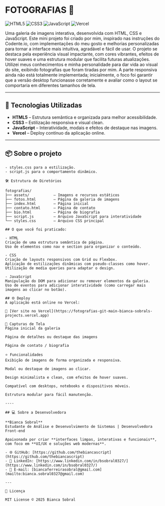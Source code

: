 # **FOTOGRAFIAS** 📸

![HTML5](https://img.shields.io/badge/HTML5-E34F26?style=flat&logo=html5&logoColor=white)
![CSS3](https://img.shields.io/badge/CSS3-1572B6?style=flat&logo=css3&logoColor=white)
![JavaScript](https://img.shields.io/badge/JavaScript-F7DF1E?style=flat&logo=javascript&logoColor=black)
![Vercel](https://img.shields.io/badge/deploy-vercel-000?style=flat&logo=vercel)

Uma galeria de imagens interativa, desenvolvida com HTML, CSS e JavaScript.
Este mini projeto foi criado por mim, inspirado nas instruções do Codente.io, com implementações do meu gosto e melhorias personalizadas para tornar a interface mais intuitiva, agradável e fácil de usar.
O projeto se destaca pela experiência visual impactante, com cores vibrantes, efeitos de hover suaves e uma estrutura modular que facilita futuras atualizações. Utilizei meus conhecimentos e minha personalidade para dar vida ao visual do site, exibindo fotografias que foram tiradas por mim.
A parte responsiva ainda não está totalmente implementada; inicialmente, o foco foi garantir que a versão desktop funcionasse corretamente e avaliar como o layout se comportaria em diferentes tamanhos de tela.

---

## 🚀 Tecnologias Utilizadas

- **HTML5** – Estrutura semântica e organizada para melhor acessibilidade.  
- **CSS3** – Estilização responsiva e visual clean.  
- **JavaScript** – Interatividade, modais e efeitos de destaque nas imagens.  
- **Vercel** – Deploy contínuo da aplicação online.  

---

## 📦 Sobre o projeto

```bash- index.html para a estrutura da página.
- styles.css para a estilização.
- script.js para o comportamento dinâmico.

🛠️ Estrutura de Diretórios

fotografias/
├── assets/           – Imagens e recursos estáticos
├── fotos.html        – Página da galeria de imagens
├── index.html        – Página inicial
├── contato.html      – Página de contato
├── bio.html          – Página de biografia
├── script.js         – Arquivo JavaScript para interatividade
└── styles.css        – Arquivo CSS principal

## O que você foi praticado:

- HTML
Criação de uma estrutura semântica de página.
Uso de elementos como nav e section para organizar o conteúdo.

- CSS
Criação de layouts responsivos com Grid ou Flexbox.
Aplicação de estilizações dinâmicas com pseudo-classes como hover.
Utilização de media queries para adaptar o design.

- JavaScript
Manipulação do DOM para adicionar ou remover elementos da galeria.
Uso de eventos para adicionar interatividade (como carregar mais imagens ao clicar no botão).

## 🌐 Deploy
A aplicação está online no Vercel:

🔗 [Ver site no Vercel](https://fotografias-git-main-bianca-sobrals-projects.vercel.app)

📸 Capturas de Tela
Página inicial da galeria

Página de detalhes ou destaque das imagens

Página de contato / biografia

⭐ Funcionalidades
Exibição de imagens de forma organizada e responsiva.

Modal ou destaque de imagens ao clicar.

Design minimalista e clean, com efeitos de hover suaves.

Compatível com desktops, notebooks e dispositivos móveis.

Estrutura modular para fácil manutenção.

----

## 💻 Sobre a Desenvolvedora

**Bianca Sobral**  
Estudante de Análise e Desenvolvimento de Sistemas | Desenvolvedora Front-end  

Apaixonada por criar **interfaces limpas, interativas e funcionais**, com foco em **UI/UX e soluções web modernas**.  

- 🌐 GitHub: [https://github.com/thebiancascript](https://github.com/thebiancascript)  
- 💼 LinkedIn: [https://www.linkedin.com/in/bsobral0327/](https://www.linkedin.com/in/bsobral0327/)  
- 📧 E-mail: [biancaferreirasobral@gmail.com](mailto:bianca.sobral0327@gmail.com)
  
---

📄 Licença

MIT License © 2025 Bianca Sobral

